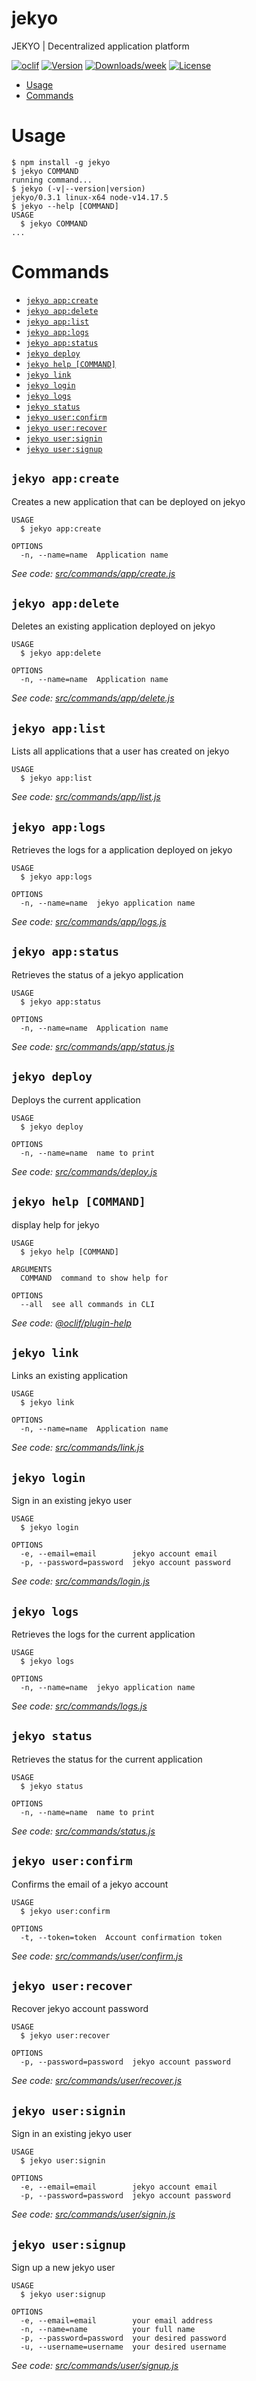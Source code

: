 jekyo
==========

JEKYO | Decentralized application platform

[![oclif](https://img.shields.io/badge/cli-oclif-brightgreen.svg)](https://oclif.io)
[![Version](https://img.shields.io/npm/v/jekyo.svg)](https://npmjs.org/package/jekyo)
[![Downloads/week](https://img.shields.io/npm/dw/jekyo.svg)](https://npmjs.org/package/jekyo)
[![License](https://img.shields.io/npm/l/jekyo.svg)](https://github.com/jekyo/cli/blob/master/package.json)

<!-- toc -->
* [Usage](#usage)
* [Commands](#commands)
<!-- tocstop -->
# Usage
<!-- usage -->
```sh-session
$ npm install -g jekyo
$ jekyo COMMAND
running command...
$ jekyo (-v|--version|version)
jekyo/0.3.1 linux-x64 node-v14.17.5
$ jekyo --help [COMMAND]
USAGE
  $ jekyo COMMAND
...
```
<!-- usagestop -->
# Commands
<!-- commands -->
* [`jekyo app:create`](#jekyo-appcreate)
* [`jekyo app:delete`](#jekyo-appdelete)
* [`jekyo app:list`](#jekyo-applist)
* [`jekyo app:logs`](#jekyo-applogs)
* [`jekyo app:status`](#jekyo-appstatus)
* [`jekyo deploy`](#jekyo-deploy)
* [`jekyo help [COMMAND]`](#jekyo-help-command)
* [`jekyo link`](#jekyo-link)
* [`jekyo login`](#jekyo-login)
* [`jekyo logs`](#jekyo-logs)
* [`jekyo status`](#jekyo-status)
* [`jekyo user:confirm`](#jekyo-userconfirm)
* [`jekyo user:recover`](#jekyo-userrecover)
* [`jekyo user:signin`](#jekyo-usersignin)
* [`jekyo user:signup`](#jekyo-usersignup)

## `jekyo app:create`

Creates a new application that can be deployed on jekyo

```
USAGE
  $ jekyo app:create

OPTIONS
  -n, --name=name  Application name
```

_See code: [src/commands/app/create.js](https://github.com/jekyo/cli/blob/v0.3.1/src/commands/app/create.js)_

## `jekyo app:delete`

Deletes an existing application deployed on jekyo

```
USAGE
  $ jekyo app:delete

OPTIONS
  -n, --name=name  Application name
```

_See code: [src/commands/app/delete.js](https://github.com/jekyo/cli/blob/v0.3.1/src/commands/app/delete.js)_

## `jekyo app:list`

Lists all applications that a user has created on jekyo

```
USAGE
  $ jekyo app:list
```

_See code: [src/commands/app/list.js](https://github.com/jekyo/cli/blob/v0.3.1/src/commands/app/list.js)_

## `jekyo app:logs`

Retrieves the logs for a application deployed on jekyo

```
USAGE
  $ jekyo app:logs

OPTIONS
  -n, --name=name  jekyo application name
```

_See code: [src/commands/app/logs.js](https://github.com/jekyo/cli/blob/v0.3.1/src/commands/app/logs.js)_

## `jekyo app:status`

Retrieves the status of a jekyo application

```
USAGE
  $ jekyo app:status

OPTIONS
  -n, --name=name  Application name
```

_See code: [src/commands/app/status.js](https://github.com/jekyo/cli/blob/v0.3.1/src/commands/app/status.js)_

## `jekyo deploy`

Deploys the current application

```
USAGE
  $ jekyo deploy

OPTIONS
  -n, --name=name  name to print
```

_See code: [src/commands/deploy.js](https://github.com/jekyo/cli/blob/v0.3.1/src/commands/deploy.js)_

## `jekyo help [COMMAND]`

display help for jekyo

```
USAGE
  $ jekyo help [COMMAND]

ARGUMENTS
  COMMAND  command to show help for

OPTIONS
  --all  see all commands in CLI
```

_See code: [@oclif/plugin-help](https://github.com/oclif/plugin-help/blob/v3.2.3/src/commands/help.ts)_

## `jekyo link`

Links an existing application

```
USAGE
  $ jekyo link

OPTIONS
  -n, --name=name  Application name
```

_See code: [src/commands/link.js](https://github.com/jekyo/cli/blob/v0.3.1/src/commands/link.js)_

## `jekyo login`

Sign in an existing jekyo user

```
USAGE
  $ jekyo login

OPTIONS
  -e, --email=email        jekyo account email
  -p, --password=password  jekyo account password
```

_See code: [src/commands/login.js](https://github.com/jekyo/cli/blob/v0.3.1/src/commands/login.js)_

## `jekyo logs`

Retrieves the logs for the current application

```
USAGE
  $ jekyo logs

OPTIONS
  -n, --name=name  jekyo application name
```

_See code: [src/commands/logs.js](https://github.com/jekyo/cli/blob/v0.3.1/src/commands/logs.js)_

## `jekyo status`

Retrieves the status for the current application

```
USAGE
  $ jekyo status

OPTIONS
  -n, --name=name  name to print
```

_See code: [src/commands/status.js](https://github.com/jekyo/cli/blob/v0.3.1/src/commands/status.js)_

## `jekyo user:confirm`

Confirms the email of a jekyo account

```
USAGE
  $ jekyo user:confirm

OPTIONS
  -t, --token=token  Account confirmation token
```

_See code: [src/commands/user/confirm.js](https://github.com/jekyo/cli/blob/v0.3.1/src/commands/user/confirm.js)_

## `jekyo user:recover`

Recover jekyo account password

```
USAGE
  $ jekyo user:recover

OPTIONS
  -p, --password=password  jekyo account password
```

_See code: [src/commands/user/recover.js](https://github.com/jekyo/cli/blob/v0.3.1/src/commands/user/recover.js)_

## `jekyo user:signin`

Sign in an existing jekyo user

```
USAGE
  $ jekyo user:signin

OPTIONS
  -e, --email=email        jekyo account email
  -p, --password=password  jekyo account password
```

_See code: [src/commands/user/signin.js](https://github.com/jekyo/cli/blob/v0.3.1/src/commands/user/signin.js)_

## `jekyo user:signup`

Sign up a new jekyo user

```
USAGE
  $ jekyo user:signup

OPTIONS
  -e, --email=email        your email address
  -n, --name=name          your full name
  -p, --password=password  your desired password
  -u, --username=username  your desired username
```

_See code: [src/commands/user/signup.js](https://github.com/jekyo/cli/blob/v0.3.1/src/commands/user/signup.js)_
<!-- commandsstop -->
